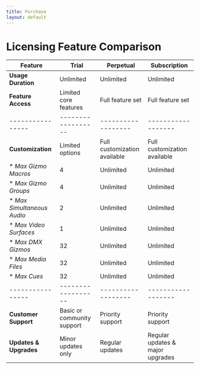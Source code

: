 ```yaml
---
title: Purchase
layout: default
---
```


<script async src="https://js.stripe.com/v3/pricing-table.js"></script>
<stripe-pricing-table pricing-table-id="prctbl_1QsIDnGOFLTmIJpusHWYBEZz"
publishable-key="pk_live_51QrsylGOFLTmIJpudO4VBYgvoW3bZS0DBJw47t52wQGY6TU96s6hkPaKFjahkqG9zJeXcJ4IGWo8FmPAHlnxmtZq00p9VyIJBE">
</stripe-pricing-table>

# Licensing Feature Comparison

| Feature         | Trial     | Perpetual | Subscription |
|----------------|------------------|------------------|------------------|
| **Usage Duration** | Unlimited | Unlimited | Unlimited |
| **Feature Access** | Limited core features | Full feature set | Full feature set |
|----------------|------------------|------------------|------------------|
| **Customization** | Limited options | Full customization available | Full customization available |
| * _Max Gizmo Macros_ | 4 | Unlimited | Unlimited |
| * _Max Gizmo Groups_ | 4 | Unlimited | Unlimited |
| * _Max Simultaneous Audio_ | 2 | Unlimited | Unlimited |
| * _Max Video Surfaces_ | 1 | Unlimited | Unlimited |
| * _Max DMX Gizmos_ | 32 | Unlimited | Unlimited |
| * _Max Media Files_ | 32 | Unlimited | Unlimited |
| * _Max Cues_ | 32 | Unlimited | Unlimited |
|----------------|------------------|------------------|------------------|
| **Customer Support** | Basic or community support | Priority support | Priority support |
| **Updates & Upgrades** | Minor updates only | Regular updates | Regular updates & major upgrades |

